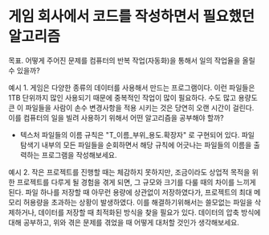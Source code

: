 # 게임 회사에서 코드를 작성하면서 필요했던 알고리즘 

목표. 어떻게 주어진 문제를 컴퓨터의 반복 작업(자동화)을 통해서 일의 작업율을 올릴 수 있을까?

예시 1. 게임은 다양한 종류의 데이터를 사용해서 만드는 프로그램이다. 이런 파일들은 1TB 단위까지 많인 사용되기 때문에 중복적인 작업이 많이 필요하다. 수도 많고 용량도 큰 이 파일들을 사람이 손수 변경사항을 적용 시키는 것은
당연히 오랜 시간이 걸린다. 이를 컴퓨터의 일을 빌려 사용하기 위해서 어떤 알고리즘을 공부해야 할까?

- 텍스처 파일들의 이름 규칙은   "T_이름_부위_용도.확장자" 로 구현되어 있다. 파일 탐색기 내부의 모든 파일들을 순회하면서 해당 규칙에 어긋나는 파일들의 이름을 출력하는 프로그램을 작성해보세요.


예시 2. 작은 프로젝트를 진행할 때는 체감하지 못하지만, 조금이라도 상업적 목적을 위한 프로젝트를 다루게 될 경험을 겪게 되면, 그 규모와 크기를 다룰 때의 차이를 느끼게 된다.
파일 하나를 저장할 때 아무런 용량에 상관없이 저장하였다가, 프로젝트의 최대 메모리 허용량을 초과하는 상황이 발생하였다. 이를 해결하기위해서는 쓸모없는 파일을 삭제하거나, 데이터를 저장할 때 최적화된 방식을 찾을 필요가 있다.
데이터의 압축 방식에 대해 공부하고, 위와 겪은 문제를 겪었을 때 어떻게 대처할 것인가 생각해보세요.



